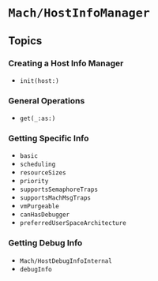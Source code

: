 # ``Mach/HostInfoManager``

## Topics

### Creating a Host Info Manager

- ``init(host:)``

### General Operations

 - ``get(_:as:)``

### Getting Specific Info

- ``basic``
- ``scheduling``
- ``resourceSizes``
- ``priority``
- ``supportsSemaphoreTraps``
- ``supportsMachMsgTraps``
- ``vmPurgeable``
- ``canHasDebugger``
- ``preferredUserSpaceArchitecture``

### Getting Debug Info

- ``Mach/HostDebugInfoInternal``
- ``debugInfo``